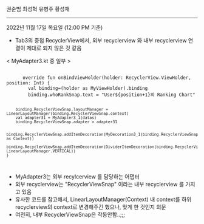 권순범
최성혁
유병주
황성재

-----------------------------------------------------------------------------------------
2022년 11월 17일 목요일 (12:00 PM 기준)
- Tab3의 중첩 RecyclerView에서, 외부 recyclerview 와 내부 recyclerview 연결이 제대로 되지 않은 것 같음

< MyAdapter3.kt 중 일부 >

<code>
      override fun onBindViewHolder(holder: RecyclerView.ViewHolder, position: Int) {
        val binding=(holder as MyViewHolder).binding
        binding.whoRankSnap.text = "User${position+1}의 Ranking Chart"

        binding.RecyclerViewSnap.layoutManager = LinearLayoutManager(binding.RecyclerViewSnap.context)
        val adapter31 = MyAdapter3_1(datas)
        binding.RecyclerViewSnap.adapter = adapter31

        binding.RecyclerViewSnap.addItemDecoration(MyDecoration3_1(binding.RecyclerViewSnap.context as Context))
        binding.RecyclerViewSnap.addItemDecoration(DividerItemDecoration(binding.RecyclerViewSnap.context, LinearLayoutManager.VERTICAL))
    }
</code>

- MyAdapter3는 외부 recylcerview 를 담당하는 어댑터
- 외부 recyclerview는 "RecyclerViewSnap" 이라는 내부 recyclerview 를 가지고 있음
- 유사한 코드를 참고해서, LinearLayoutManager(Context) 내 context를 하위 recyclerview의 context로 변경해주긴 했으나, 맞게 한 것인지 의문
- 여전히, 내부 RecyclerViewSnap은 작동안함..;;;
